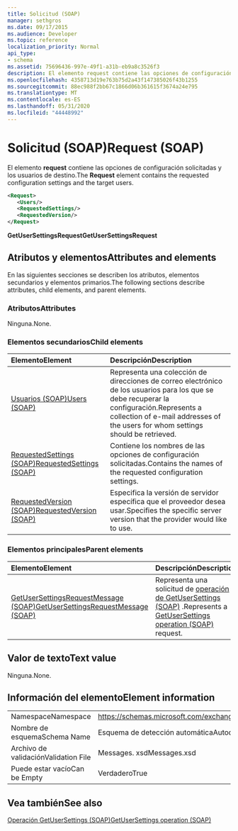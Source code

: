 ```yaml
---
title: Solicitud (SOAP)
manager: sethgros
ms.date: 09/17/2015
ms.audience: Developer
ms.topic: reference
localization_priority: Normal
api_type:
- schema
ms.assetid: 75696436-997e-49f1-a31b-eb9a8c3526f3
description: El elemento request contiene las opciones de configuración solicitadas y los usuarios de destino.
ms.openlocfilehash: 4358713d19e763b75d2a43f147385026f43b1255
ms.sourcegitcommit: 88ec988f2bb67c1866d06b361615f3674a24e795
ms.translationtype: MT
ms.contentlocale: es-ES
ms.lasthandoff: 05/31/2020
ms.locfileid: "44448992"
---
```

# <a name="request-soap"></a><span data-ttu-id="0e49a-103">Solicitud (SOAP)</span><span class="sxs-lookup"><span data-stu-id="0e49a-103">Request (SOAP)</span></span>

<span data-ttu-id="0e49a-104">El elemento **request** contiene las opciones de configuración solicitadas y los usuarios de destino.</span><span class="sxs-lookup"><span data-stu-id="0e49a-104">The **Request** element contains the requested configuration settings and the target users.</span></span> 
  
```XML
<Request>
   <Users/>
   <RequestedSettings/>
   <RequestedVersion/>
</Request>
```

 <span data-ttu-id="0e49a-105">**GetUserSettingsRequest**</span><span class="sxs-lookup"><span data-stu-id="0e49a-105">**GetUserSettingsRequest**</span></span>
## <a name="attributes-and-elements"></a><span data-ttu-id="0e49a-106">Atributos y elementos</span><span class="sxs-lookup"><span data-stu-id="0e49a-106">Attributes and elements</span></span>

<span data-ttu-id="0e49a-107">En las siguientes secciones se describen los atributos, elementos secundarios y elementos primarios.</span><span class="sxs-lookup"><span data-stu-id="0e49a-107">The following sections describe attributes, child elements, and parent elements.</span></span>
  
### <a name="attributes"></a><span data-ttu-id="0e49a-108">Atributos</span><span class="sxs-lookup"><span data-stu-id="0e49a-108">Attributes</span></span>

<span data-ttu-id="0e49a-109">Ninguna.</span><span class="sxs-lookup"><span data-stu-id="0e49a-109">None.</span></span>
  
### <a name="child-elements"></a><span data-ttu-id="0e49a-110">Elementos secundarios</span><span class="sxs-lookup"><span data-stu-id="0e49a-110">Child elements</span></span>

|<span data-ttu-id="0e49a-111">**Elemento**</span><span class="sxs-lookup"><span data-stu-id="0e49a-111">**Element**</span></span>|<span data-ttu-id="0e49a-112">**Descripción**</span><span class="sxs-lookup"><span data-stu-id="0e49a-112">**Description**</span></span>|
|:-----|:-----|
|[<span data-ttu-id="0e49a-113">Usuarios (SOAP)</span><span class="sxs-lookup"><span data-stu-id="0e49a-113">Users (SOAP)</span></span>](users-soap.md) <br/> |<span data-ttu-id="0e49a-114">Representa una colección de direcciones de correo electrónico de los usuarios para los que se debe recuperar la configuración.</span><span class="sxs-lookup"><span data-stu-id="0e49a-114">Represents a collection of e-mail addresses of the users for whom settings should be retrieved.</span></span>  <br/> |
|[<span data-ttu-id="0e49a-115">RequestedSettings (SOAP)</span><span class="sxs-lookup"><span data-stu-id="0e49a-115">RequestedSettings (SOAP)</span></span>](requestedsettings-soap.md) <br/> |<span data-ttu-id="0e49a-116">Contiene los nombres de las opciones de configuración solicitadas.</span><span class="sxs-lookup"><span data-stu-id="0e49a-116">Contains the names of the requested configuration settings.</span></span>  <br/> |
|[<span data-ttu-id="0e49a-117">RequestedVersion (SOAP)</span><span class="sxs-lookup"><span data-stu-id="0e49a-117">RequestedVersion (SOAP)</span></span>](requestedversion-soap.md) <br/> |<span data-ttu-id="0e49a-118">Especifica la versión de servidor específica que el proveedor desea usar.</span><span class="sxs-lookup"><span data-stu-id="0e49a-118">Specifies the specific server version that the provider would like to use.</span></span>  <br/> |
   
### <a name="parent-elements"></a><span data-ttu-id="0e49a-119">Elementos principales</span><span class="sxs-lookup"><span data-stu-id="0e49a-119">Parent elements</span></span>

|<span data-ttu-id="0e49a-120">**Elemento**</span><span class="sxs-lookup"><span data-stu-id="0e49a-120">**Element**</span></span>|<span data-ttu-id="0e49a-121">**Descripción**</span><span class="sxs-lookup"><span data-stu-id="0e49a-121">**Description**</span></span>|
|:-----|:-----|
|[<span data-ttu-id="0e49a-122">GetUserSettingsRequestMessage (SOAP)</span><span class="sxs-lookup"><span data-stu-id="0e49a-122">GetUserSettingsRequestMessage (SOAP)</span></span>](getusersettingsrequestmessage-soap.md) <br/> |<span data-ttu-id="0e49a-123">Representa una solicitud de [operación de GetUserSettings (SOAP)](getusersettings-operation-soap.md) .</span><span class="sxs-lookup"><span data-stu-id="0e49a-123">Represents a [GetUserSettings operation (SOAP)](getusersettings-operation-soap.md) request.</span></span>  <br/> |
   
## <a name="text-value"></a><span data-ttu-id="0e49a-124">Valor de texto</span><span class="sxs-lookup"><span data-stu-id="0e49a-124">Text value</span></span>

<span data-ttu-id="0e49a-125">Ninguna.</span><span class="sxs-lookup"><span data-stu-id="0e49a-125">None.</span></span>
  
## <a name="element-information"></a><span data-ttu-id="0e49a-126">Información del elemento</span><span class="sxs-lookup"><span data-stu-id="0e49a-126">Element information</span></span>

|||
|:-----|:-----|
|<span data-ttu-id="0e49a-127">Namespace</span><span class="sxs-lookup"><span data-stu-id="0e49a-127">Namespace</span></span>  <br/> |https://schemas.microsoft.com/exchange/2010/Autodiscover  <br/> |
|<span data-ttu-id="0e49a-128">Nombre de esquema</span><span class="sxs-lookup"><span data-stu-id="0e49a-128">Schema Name</span></span>  <br/> |<span data-ttu-id="0e49a-129">Esquema de detección automática</span><span class="sxs-lookup"><span data-stu-id="0e49a-129">Autodiscover schema</span></span>  <br/> |
|<span data-ttu-id="0e49a-130">Archivo de validación</span><span class="sxs-lookup"><span data-stu-id="0e49a-130">Validation File</span></span>  <br/> |<span data-ttu-id="0e49a-131">Messages. xsd</span><span class="sxs-lookup"><span data-stu-id="0e49a-131">Messages.xsd</span></span>  <br/> |
|<span data-ttu-id="0e49a-132">Puede estar vacío</span><span class="sxs-lookup"><span data-stu-id="0e49a-132">Can be Empty</span></span>  <br/> |<span data-ttu-id="0e49a-133">Verdadero</span><span class="sxs-lookup"><span data-stu-id="0e49a-133">True</span></span>  <br/> |
   
## <a name="see-also"></a><span data-ttu-id="0e49a-134">Vea también</span><span class="sxs-lookup"><span data-stu-id="0e49a-134">See also</span></span>



[<span data-ttu-id="0e49a-135">Operación GetUserSettings (SOAP)</span><span class="sxs-lookup"><span data-stu-id="0e49a-135">GetUserSettings operation (SOAP)</span></span>](getusersettings-operation-soap.md)

